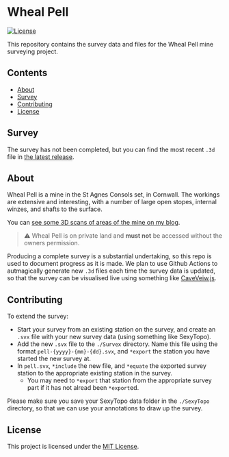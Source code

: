 # Wheal Pell

[![License](https://img.shields.io/badge/license-MIT-blue.svg)](https://github.com/aricooperdavis/wheal-pell/blob/main/LICENSE)

This repository contains the survey data and files for the Wheal Pell mine surveying project.

## Contents

- [About](#about)
- [Survey](#survey)
- [Contributing](#contributing)
- [License](#license)

## Survey

The survey has not been completed, but you can find the most recent `.3d` file in [the latest release](https://github.com/aricooperdavis/wheal-pell/releases/latest).

## About

Wheal Pell is a mine in the St Agnes Consols set, in Cornwall. The workings are extensive and interesting, with a number of large open stopes, internal winzes, and shafts to the surface.

You can [see some 3D scans of areas of the mine on my blog](https://cooper-davis.net/blog/3d-scanning-abandoned-mines).

> :warning: Wheal Pell is on private land and __must not__ be accessed without the owners permission.

Producing a complete survey is a substantial undertaking, so this repo is used to document progress as it is made. We plan to use Github Actions to autmagically generate new `.3d` files each time the survey data is updated, so that the survey can be visualised live using something like [CaveVeiw.js](https://aardgoose.github.io/CaveView.js/).

## Contributing

To extend the survey:

- Start your survey from an existing station on the survey, and create an `.svx` file with your new survey data (using something like SexyTopo).
- Add the new `.svx` file to the `./Survex` directory. Name this file using the format `pell-{yyyy}-{mm}-{dd}.svx`, and `*export` the station you have started the new survey at.
- In `pell.svx`, `*include` the new file, and `*equate` the exported survey station to the appropriate existing station in the survey.
  - You may need to `*export` that station from the appropriate survey part if it has not alread been `*export`ed.

Please make sure you save your SexyTopo data folder in the `./SexyTopo` directory, so that we can use your annotations to draw up the survey.

## License

This project is licensed under the [MIT License](LICENSE).
